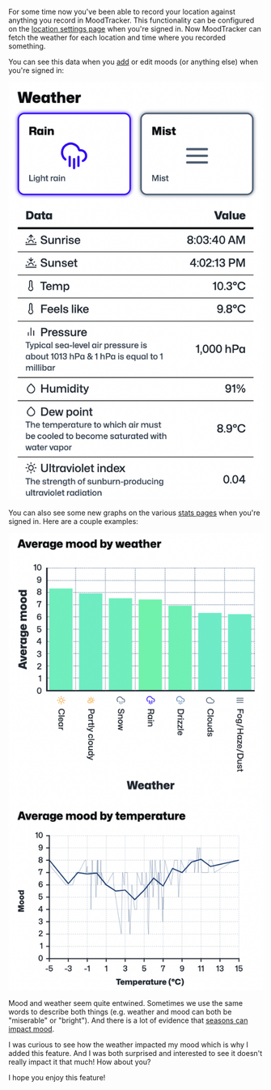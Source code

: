 For some time now you've been able to record your location against anything you record in MoodTracker. This functionality can be configured on the [location settings page](/settings/location) when you're signed in. Now MoodTracker can fetch the weather for each location and time where you recorded something.

You can see this data when you [add](/add) or edit moods (or anything else) when you're signed in:

![Screenshot showing weather stats when adding a mood](screenshot-1.png "Screenshot showing weather stats when adding a mood")

You can also see some new graphs on the various [stats pages](/stats) when you're signed in. Here are a couple examples:

![Screenshot showing a couple of mood by weather charts](screenshot-2.png "Screenshot showing a couple of mood by weather charts")

Mood and weather seem quite entwined. Sometimes we use the same words to describe both things (e.g. weather and mood can both be "miserable" or "bright"). And there is a lot of evidence that [seasons can impact mood](https://en.wikipedia.org/wiki/Seasonal_affective_disorder).

I was curious to see how the weather impacted my mood which is why I added this feature. And I was both surprised and interested to see it doesn't really impact it that much! How about you?

I hope you enjoy this feature!
